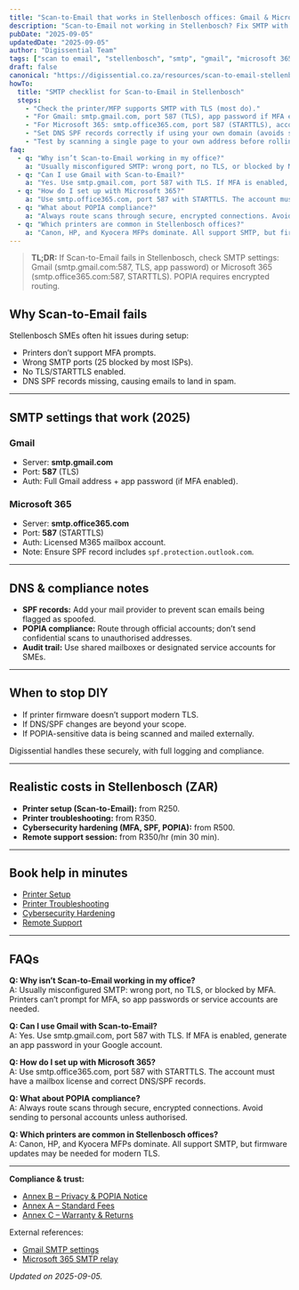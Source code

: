 ```yaml
---
title: "Scan-to-Email that works in Stellenbosch offices: Gmail & Microsoft 365 SMTP checklist"
description: "Scan-to-Email not working in Stellenbosch? Fix SMTP with Gmail & Microsoft 365 — ports, MFA, SPF records, and POPIA-safe routing."
pubDate: "2025-09-05"
updatedDate: "2025-09-05"
author: "Digissential Team"
tags: ["scan to email", "stellenbosch", "smtp", "gmail", "microsoft 365"]
draft: false
canonical: "https://digissential.co.za/resources/scan-to-email-stellenbosch-gmail-m365-smtp/"
howTo:
  title: "SMTP checklist for Scan-to-Email in Stellenbosch"
  steps:
    - "Check the printer/MFP supports SMTP with TLS (most do)."
    - "For Gmail: smtp.gmail.com, port 587 (TLS), app password if MFA enabled."
    - "For Microsoft 365: smtp.office365.com, port 587 (STARTTLS), account with mailbox license."
    - "Set DNS SPF records correctly if using your own domain (avoids spam flags)."
    - "Test by scanning a single page to your own address before rolling out."
faq:
  - q: "Why isn’t Scan-to-Email working in my office?"
    a: "Usually misconfigured SMTP: wrong port, no TLS, or blocked by MFA. Printers can’t prompt for MFA, so app passwords or service accounts are needed."
  - q: "Can I use Gmail with Scan-to-Email?"
    a: "Yes. Use smtp.gmail.com, port 587 with TLS. If MFA is enabled, generate an app password in your Google account."
  - q: "How do I set up with Microsoft 365?"
    a: "Use smtp.office365.com, port 587 with STARTTLS. The account must have a mailbox license and correct DNS/SPF records."
  - q: "What about POPIA compliance?"
    a: "Always route scans through secure, encrypted connections. Avoid sending to personal accounts unless authorised."
  - q: "Which printers are common in Stellenbosch offices?"
    a: "Canon, HP, and Kyocera MFPs dominate. All support SMTP, but firmware updates may be needed for modern TLS."
---
```


> **TL;DR:** If Scan-to-Email fails in Stellenbosch, check SMTP settings: Gmail (smtp.gmail.com:587, TLS, app password) or Microsoft 365 (smtp.office365.com:587, STARTTLS). POPIA requires encrypted routing.

## Why Scan-to-Email fails

Stellenbosch SMEs often hit issues during setup:
- Printers don’t support MFA prompts.  
- Wrong SMTP ports (25 blocked by most ISPs).  
- No TLS/STARTTLS enabled.  
- DNS SPF records missing, causing emails to land in spam.  

---

## SMTP settings that work (2025)

### Gmail
- Server: **smtp.gmail.com**  
- Port: **587** (TLS)  
- Auth: Full Gmail address + app password (if MFA enabled).  

### Microsoft 365
- Server: **smtp.office365.com**  
- Port: **587** (STARTTLS)  
- Auth: Licensed M365 mailbox account.  
- Note: Ensure SPF record includes `spf.protection.outlook.com`.  

---

## DNS & compliance notes

- **SPF records:** Add your mail provider to prevent scan emails being flagged as spoofed.  
- **POPIA compliance:** Route through official accounts; don’t send confidential scans to unauthorised addresses.  
- **Audit trail:** Use shared mailboxes or designated service accounts for SMEs.  

---

## When to stop DIY

- If printer firmware doesn’t support modern TLS.  
- If DNS/SPF changes are beyond your scope.  
- If POPIA-sensitive data is being scanned and mailed externally.  

Digissential handles these securely, with full logging and compliance.

---

## Realistic costs in Stellenbosch (ZAR)

- **Printer setup (Scan-to-Email):** from R250.  
- **Printer troubleshooting:** from R350.  
- **Cybersecurity hardening (MFA, SPF, POPIA):** from R500.  
- **Remote support session:** from R350/hr (min 30 min).  

---

## Book help in minutes

- [Printer Setup](/services/printer-setup/)  
- [Printer Troubleshooting](/services/printer-troubleshooting/)  
- [Cybersecurity Hardening](/services/cybersecurity-hardening/)  
- [Remote Support](/services/remote-support-setup/)  

---

## FAQs

**Q: Why isn’t Scan-to-Email working in my office?**  
A: Usually misconfigured SMTP: wrong port, no TLS, or blocked by MFA. Printers can’t prompt for MFA, so app passwords or service accounts are needed.

**Q: Can I use Gmail with Scan-to-Email?**  
A: Yes. Use smtp.gmail.com, port 587 with TLS. If MFA is enabled, generate an app password in your Google account.

**Q: How do I set up with Microsoft 365?**  
A: Use smtp.office365.com, port 587 with STARTTLS. The account must have a mailbox license and correct DNS/SPF records.

**Q: What about POPIA compliance?**  
A: Always route scans through secure, encrypted connections. Avoid sending to personal accounts unless authorised.

**Q: Which printers are common in Stellenbosch offices?**  
A: Canon, HP, and Kyocera MFPs dominate. All support SMTP, but firmware updates may be needed for modern TLS.

---

**Compliance & trust:**  
- [Annex B – Privacy & POPIA Notice](/legal/privacy-popia-processing-notice/)  
- [Annex A – Standard Fees](/legal/standard-fees/)  
- [Annex C – Warranty & Returns](/legal/warranty-returns/)  

External references:  
- [Gmail SMTP settings](https://support.google.com/mail/answer/7126229?utm_source=chatgpt.com)  
- [Microsoft 365 SMTP relay](https://learn.microsoft.com/en-us/exchange/mail-flow-best-practices/how-to-set-up-a-multifunction-device-or-application-to-send-email-using-microsoft-365-or-office-365?utm_source=chatgpt.com)  

*Updated on 2025-09-05.*
